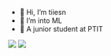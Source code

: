 
- 👋 Hi, I’m tiiesn
- 👀 I’m into ML 
- 🌱 A junior student at PTIT 

<div>
<img src="https://github-readme-stats.vercel.app/api?username=tiiesn&show_icons=true&theme=radical&count_private=true"/>
<img src="https://github-readme-stats.vercel.app/api/top-langs/?username=tiiesn&layout=compact&theme=radical"/>
</div>
